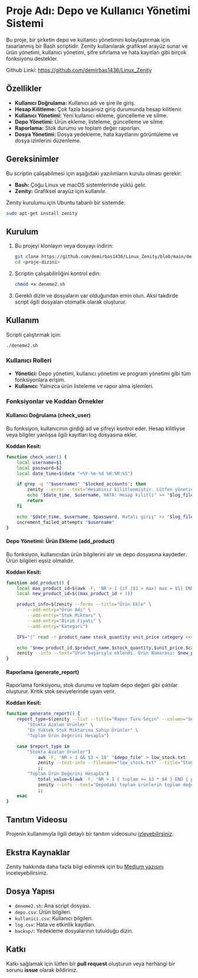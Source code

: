 # Proje Adı: Depo ve Kullanıcı Yönetimi Sistemi

Bu proje, bir şirketin depo ve kullanıcı yönetimini kolaylaştırmak için tasarlanmış bir Bash scriptidir. Zenity kullanılarak grafiksel arayüz sunar ve ürün yönetimi, kullanıcı yönetimi, şifre sıfırlama ve hata kayıtları gibi birçok fonksiyonu destekler.

Github Linki: https://github.com/demirbas1436/Linux_Zenity
## Özellikler

- **Kullanıcı Doğrulama:** Kullanıcı adı ve şire ile giriş.
- **Hesap Kilitleme:** Çok fazla başarısız giriş durumunda hesap kilitlenir.
- **Kullanıcı Yönetimi:** Yeni kullanıcı ekleme, güncelleme ve silme.
- **Depo Yönetimi:** Ürün ekleme, listeleme, güncelleme ve silme.
- **Raporlama:** Stok durumu ve toplam değer raporları.
- **Dosya Yönetimi:** Dosya yedekleme, hata kayıtlarını görüntüleme ve dosya izinlerini düzenleme.

## Gereksinimler

Bu scriptin çalışabilmesi için aşağıdaki yazılımların kurulu olması gerekir:

- **Bash:** Çoğu Linux ve macOS sistemlerinde yüklü gelir.
- **Zenity:** Grafiksel arayüz için kullanılır.

Zenity kurulumu için Ubuntu tabanlı bir sistemde:
```bash
sudo apt-get install zenity
```

## Kurulum

1. Bu projeyi klonlayın veya dosyayı indirin:
   ```bash
   git clone https://github.com/demirbas1436/Linux_Zenity/blob/main/deneme2.sh
   cd <proje-dizini>
   ```

2. Scriptin çalışabilirliğini kontrol edin:
   ```bash
   chmod +x deneme2.sh
   ```

3. Gerekli dizin ve dosyaların var olduğundan emin olun. Aksi takdirde script ılgili dosyaları otomatik olarak oluşturur.

## Kullanım

Scripti çalıştırmak için:
```bash
./deneme2.sh
```

### Kullanıcı Rolleri

- **Yönetici:** Depo yönetimi, kullanıcı yönetimi ve program yönetimi gibi tüm fonksiyonlara erişim.
- **Kullanıcı:** Yalnızca ürün listeleme ve rapor alma işlemleri.

### Fonksiyonlar ve Koddan Örnekler

#### Kullanıcı Doğrulama (check_user)
Bu fonksiyon, kullanıcının girdiği ad ve şifreyi kontrol eder. Hesap kilitliyse veya bilgiler yanlışsa ilgili kayıtları log dosyasına ekler.

**Koddan Kesit:**
```bash
function check_user() {
    local username=$1
    local password=$2
    local date_time=$(date "+%Y-%m-%d %H:%M:%S")

    if grep -q "^$username$" "$locked_accounts"; then
        zenity --error --text="Hesabınız kilitlenmiştir. Lütfen yöneticiyle iletişime geçin."
        echo "$date_time, $username, HATA: Hesap kilitli" >> "$log_file"
        return
    fi

    echo "$date_time, $username, $password, Hatalı giriş" >> "$log_file"
    increment_failed_attempts "$username"
}
```

#### Depo Yönetimi: Ürün Ekleme (add_product)
Bu fonksiyon, kullanıcıdan ürün bilgilerini alır ve depo dosyasına kaydeder. Ürün bilgileri eşsiz olmalıdır.

**Koddan Kesit:**
```bash
function add_product() {
    local max_product_id=$(awk -F, 'NR > 1 {if ($1 > max) max = $1} END {print max}' "$depo_file")
    local new_product_id=$((max_product_id + 1))

    product_info=$(zenity --forms --title="Ürün Ekle" \
        --add-entry="Ürün Adı" \
        --add-entry="Stok Miktarı" \
        --add-entry="Birim Fiyatı" \
        --add-entry="Kategori")

    IFS="|" read -r product_name stock_quantity unit_price category <<< "$product_info"

    echo "$new_product_id,$product_name,$stock_quantity,$unit_price,$category" >> "$depo_file"
    zenity --info --text="Ürün başarıyla eklendi. Ürün Numarası: $new_product_id"
}
```

#### Raporlama (generate_report)
Raporlama fonksiyonu, stok durumu ve toplam depo değeri gibi çıktılar oluşturur. Kritik stok seviyelerinde uyarı verir.

**Koddan Kesit:**
```bash
function generate_report() {
    report_type=$(zenity --list --title="Rapor Türü Seçin" --column="Seçenek" \
        "Stokta Azalan Ürünler" \
        "En Yüksek Stok Miktarına Sahip Ürünler" \
        "Toplam Ürün Değerini Hesapla")

    case $report_type in
        "Stokta Azalan Ürünler")
            awk -F, 'NR > 1 && $3 < 10' "$depo_file" > low_stock.txt
            zenity --text-info --filename="low_stock.txt" --title="Stokta Azalan Ürünler"
            ;;
        "Toplam Ürün Değerini Hesapla")
            total_value=$(awk -F, 'NR > 1 { toplam += $3 * $4 } END { print toplam }' "$depo_file")
            zenity --info --text="Depodaki toplam ürünlerin toplam değeri: $total_value"
            ;;
    esac
}
```

## Tanıtım Videosu
Projenin kullanımıyla ilgili detaylı bir tanıtım videosunu [izleyebilirsiniz](https://www.youtube.com/watch?v=NfVmpycYMQc).

## Ekstra Kaynaklar
Zenity hakkında daha fazla bilgi edinmek için bu [Medium yazısını](#) inceleyebilirsiniz.

## Dosya Yapısı

- `deneme2.sh`: Ana script dosyası.
- `depo.csv`: Ürün bilgileri.
- `kullanici.csv`: Kullanıcı bilgileri.
- `log.csv`: Hata ve etkinlik kayıtları.
- `backup/`: Yedekleme dosyalarının tutulduğu dizin.

## Katkı

Katkı sağlamak için lütfen bir **pull request** oluşturun veya herhangi bir sorunu **issue** olarak bildiriniz.
